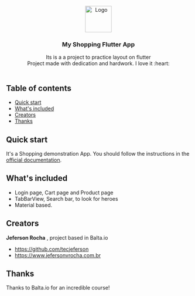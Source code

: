 <p align="center">
  <a href="https://flutter.io/">
    <img src="https://diegolaballos.com/files/images/flutter-icon.jpg" alt="Logo" width=72 height=72>
  </a>

  <h3 align="center">My Shopping Flutter App</h3>

  <p align="center">
    Its is a a project to practice layout on flutter
    <br>
    Project made with dedication and hardwork. I love it :heart:
    <br>
    <br>
  
  </p>
</p>

## Table of contents

- [Quick start](#quick-start)
- [What's included](#whats-included)
- [Creators](#creators)
- [Thanks](#thanks)


## Quick start

It's a Shopping demonstration App. You should follow the instructions in the [official documentation](https://flutter.io/docs/get-started/install).

## What's included

* Login page, Cart page and Product page
* TabBarView, Search bar, to look for heroes
* Material based.


## Creators

**Jeferson Rocha** , project based in Balta.io

- <https://github.com/tecjeferson>
- <https://www.jefersonvrocha.com.br>


## Thanks

Thanks to Balta.io for an incredible course!



